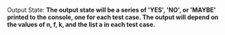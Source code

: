 Output State: **The output state will be a series of 'YES', 'NO', or 'MAYBE' printed to the console, one for each test case. The output will depend on the values of n, f, k, and the list a in each test case.**